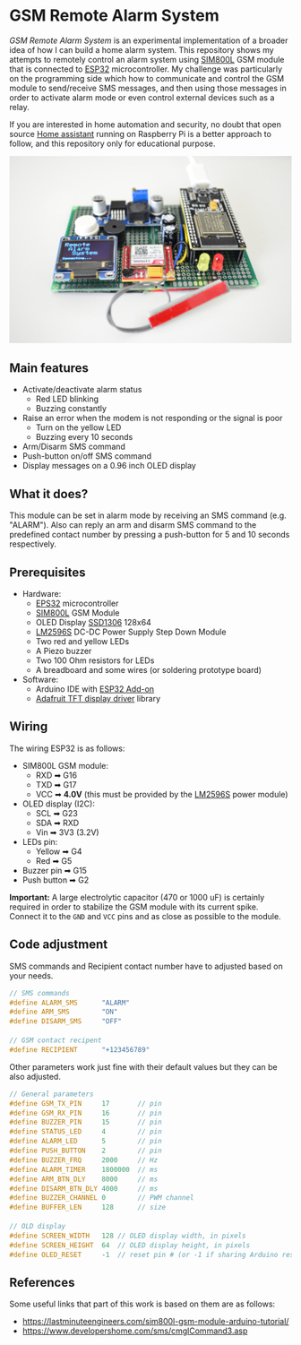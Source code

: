 # GSM Remote Alarm System
_GSM Remote Alarm System_ is an experimental implementation of a broader idea of how I can build a home alarm system.
This repository shows my attempts to remotely control an alarm system using [SIM800L][sim800lref] GSM module that is connected to [ESP32][esp32ref] microcontroller. My challenge was particularly on the programming side which how to communicate and control the GSM module to send/receive SMS messages, and then using those messages in order to activate alarm mode or even control external devices such as a relay.  

If you are interested in home automation and security, no doubt that open source [Home assistant](https://www.home-assistant.io/) running on Raspberry Pi is a better approach to follow, and this repository only for educational purpose.

<!-- ![image](docs/esp32_remote_alarm.JPG) -->
<img src="docs/esp32_remote_alarm.JPG" alt="drawing" width="600"/>


## Main features
- Activate/deactivate alarm status 
    - Red LED blinking
    - Buzzing constantly
- Raise an error when the modem is not responding or the signal is poor 
    - Turn on the yellow LED
    - Buzzing every 10 seconds
- Arm/Disarm SMS command 
- Push-button on/off SMS command
- Display messages on a 0.96 inch OLED display


## What it does?
This module can be set in alarm mode by receiving an SMS command (e.g. "ALARM"). Also can reply an arm and disarm SMS command to the predefined contact number by pressing a push-button for 5 and 10 seconds respectively. 


## Prerequisites
- Hardware:
    - [EPS32][esp32ref] microcontroller
    - [SIM800L][sim800lref] GSM Module
    - OLED Display [SSD1306](https://randomnerdtutorials.com/esp32-ssd1306-oled-display-arduino-ide/) 128x64
    - [LM2596S][lm2596sref] DC-DC Power Supply Step Down Module
    - Two red and yellow LEDs
    - A Piezo buzzer
    - Two 100 Ohm resistors for LEDs
    - A breadboard and some wires (or soldering prototype board)
- Software:
    - Arduino IDE with [ESP32 Add-on](https://randomnerdtutorials.com/installing-the-esp32-board-in-arduino-ide-windows-instructions/)
    - [Adafruit TFT display driver](https://github.com/adafruit/Adafruit_SSD1306) library


## Wiring
The wiring ESP32 is as follows:
- SIM800L GSM module:
    - RXD ➡ G16
    - TXD ➡ G17     
    - VCC ➡ **4.0V** (this must be provided by the [LM2596S][lm2596sref] power module)
- OLED display (I2C):
    - SCL ➡ G23      
    - SDA ➡ RXD 
    - Vin ➡ 3V3 (3.2V)
- LEDs pin:
    - Yellow ➡ G4
    - Red ➡ G5
- Buzzer pin ➡ G15
- Push button ➡ G2

**Important:** A large electrolytic capacitor (470 or 1000 uF) is certainly required in order to stabilize the GSM module with its current spike. Connect it to the `GND` and `VCC` pins and as close as possible to the module.


## Code adjustment
SMS commands and Recipient contact number have to adjusted based on your needs. 
```CPP
// SMS commands 
#define ALARM_SMS      "ALARM"
#define ARM_SMS        "ON"
#define DISARM_SMS     "OFF"

// GSM contact recipent
#define RECIPIENT      "+123456789"
```

Other parameters work just fine with their default values but they can be also adjusted.
```CPP
// General parameters
#define GSM_TX_PIN     17       // pin
#define GSM_RX_PIN     16       // pin
#define BUZZER_PIN     15       // pin
#define STATUS_LED     4        // pin
#define ALARM_LED      5        // pin
#define PUSH_BUTTON    2        // pin
#define BUZZER_FRQ     2000     // Hz    
#define ALARM_TIMER    1800000  // ms
#define ARM_BTN_DLY    8000     // ms
#define DISARM_BTN_DLY 4000     // ms
#define BUZZER_CHANNEL 0        // PWM channel
#define BUFFER_LEN     128      // size

// OLD display
#define SCREEN_WIDTH   128 // OLED display width, in pixels
#define SCREEN_HEIGHT  64  // OLED display height, in pixels
#define OLED_RESET     -1  // reset pin # (or -1 if sharing Arduino reset pin)
```

## References
Some useful links that part of this work is based on them are as follows:

[esp32ref]: https://en.wikipedia.org/wiki/NodeMCU
[sim800lref]: https://lastminuteengineers.com/sim800l-gsm-module-arduino-tutorial/
[lm2596sref]: http://wiki.sunfounder.cc/index.php?title=LM2596S_DC-DC_Power_Supply_Step_Down_Module
*  https://lastminuteengineers.com/sim800l-gsm-module-arduino-tutorial/
*  https://www.developershome.com/sms/cmglCommand3.asp